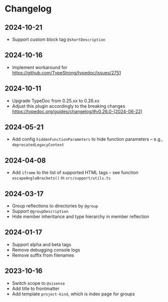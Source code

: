 # Changelog

## 2024-10-21

- Support custom block tag `@shortDescription`

## 2024-10-16

- Implement workaround for https://github.com/TypeStrong/typedoc/issues/2751

## 2024-10-11

- Upgrade TypeDoc from 0.25.xx to 0.26.xx
- Adjust this plugin accordingly to the breaking changes https://typedoc.org/guides/changelog/#v0.26.0-(2024-06-22)

## 2024-05-21

- Add config `hiddenFunctionParameters` to hide function parameters – e.g., `deprecatedLegacyContext`

## 2024-04-08

- Add `iframe` to the list of supported HTML tags – see function `escapeAngleBrackets()` in `src/support/utils.ts`

## 2024-03-17

- Group reflections to directories by `@group`
- Support `@groupDescription`
- Hide member inheritance and type hierarchy in member reflection

## 2024-01-17

- Support alpha and beta tags
- Remove debugging console logs
- Remove suffix from filenames

## 2023-10-16

- Switch scope to `@sisense`
- Add title to frontmatter
- Add template `project-kind`, which is index page for groups
